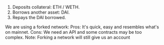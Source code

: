 1. Deposits collateral: ETH / WETH.
2. Borrows another asset: DAI.
3. Repays the DAI borrowed.

We are using a forked network:
Pros: It's quick, easy and resembles what's on mainnet.
Cons: We need an API and some contracts may be too complex.
Note: Forking a network will still give us an account